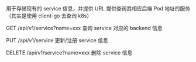用于存储现有的 service 信息，并提供 URL 提供查询其相应后端 Pod 地址的服务（其实是使用 client-go 去查询 k8s）

GET /api/v1/service?name=xxx  查询 service 对应的 backend 信息

PUT /api/v1/service 更新/注册 service 信息

DELETE /api/v1/service?name=xxx 删除 service 信息

